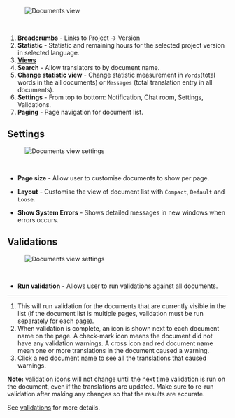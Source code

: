 <figure>
<img alt="Documents view" src="images/editor-doc-list.png" />
</figure>
<br/>

1. **Breadcrumbs** - Links to Project -> Version
2. **Statistic** - Statistic and remaining hours for the selected project version in selected language.
3. [**Views**](user-guide/editor/overview#views-in-webtrans)
4. **Search** - Allow translators to by document name.
5. **Change statistic view** - Change statistic measurement in `Words`(total words in the all documents) or `Messages` (total translation entry in all documents).
6. **Settings** - From top to bottom: Notification, Chat room, Settings, Validations.
7. **Paging** - Page navigation for document list.

## Settings

<figure>
<img alt="Documents view settings" src="images/editor-doc-list-settings.png" />
</figure>
<br/>

* **Page size** - Allow user to customise documents to show per page.

* **Layout** - Customise the view of document list with `Compact`, `Default` and `Loose`.

* **Show System Errors** - Shows detailed messages in new windows when errors occurs.


## Validations

<figure>
<img alt="Documents view settings" src="images/editor-doc-list-validations.png" />
</figure>
<br/>

* **Run validation** - Allows user to run validations against all documents.

------

1. This will run validation for the documents that are currently visible in the list (if the document list is multiple pages, validation must be run separately for each page).
2. When validation is complete, an icon is shown next to each document name on the page. A check-mark icon means the document did not have any validation warnings. A cross icon and red document name mean one or more translations in the document caused a warning.
3. Click a red document name to see all the translations that caused warnings.

**Note:** validation icons will not change until the next time validation is run on the document, even if the translations are updated. Make sure to re-run validation after making any changes so that the results are accurate.

See [validations](user-guide/projects/validations) for more details.